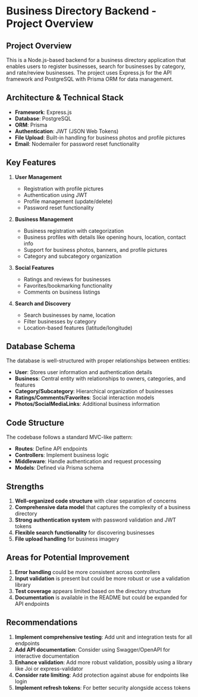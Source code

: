 # Business Directory Backend - Project Overview

## Project Overview

This is a Node.js-based backend for a business directory application that enables users to register businesses, search for businesses by category, and rate/review businesses. The project uses Express.js for the API framework and PostgreSQL with Prisma ORM for data management.

## Architecture & Technical Stack

- **Framework**: Express.js
- **Database**: PostgreSQL 
- **ORM**: Prisma
- **Authentication**: JWT (JSON Web Tokens)
- **File Upload**: Built-in handling for business photos and profile pictures
- **Email**: Nodemailer for password reset functionality

## Key Features

1. **User Management**
   - Registration with profile pictures
   - Authentication using JWT
   - Profile management (update/delete)
   - Password reset functionality

2. **Business Management**
   - Business registration with categorization
   - Business profiles with details like opening hours, location, contact info
   - Support for business photos, banners, and profile pictures
   - Category and subcategory organization

3. **Social Features**
   - Ratings and reviews for businesses
   - Favorites/bookmarking functionality
   - Comments on business listings

4. **Search and Discovery**
   - Search businesses by name, location
   - Filter businesses by category
   - Location-based features (latitude/longitude)

## Database Schema

The database is well-structured with proper relationships between entities:

- **User**: Stores user information and authentication details
- **Business**: Central entity with relationships to owners, categories, and features
- **Category/Subcategory**: Hierarchical organization of businesses
- **Ratings/Comments/Favorites**: Social interaction models
- **Photos/SocialMediaLinks**: Additional business information

## Code Structure

The codebase follows a standard MVC-like pattern:
- **Routes**: Define API endpoints
- **Controllers**: Implement business logic
- **Middleware**: Handle authentication and request processing
- **Models**: Defined via Prisma schema

## Strengths

1. **Well-organized code structure** with clear separation of concerns
2. **Comprehensive data model** that captures the complexity of a business directory
3. **Strong authentication system** with password validation and JWT tokens
4. **Flexible search functionality** for discovering businesses
5. **File upload handling** for business imagery

## Areas for Potential Improvement

1. **Error handling** could be more consistent across controllers
2. **Input validation** is present but could be more robust or use a validation library
3. **Test coverage** appears limited based on the directory structure
4. **Documentation** is available in the README but could be expanded for API endpoints

## Recommendations

1. **Implement comprehensive testing**: Add unit and integration tests for all endpoints
2. **Add API documentation**: Consider using Swagger/OpenAPI for interactive documentation
3. **Enhance validation**: Add more robust validation, possibly using a library like Joi or express-validator
4. **Consider rate limiting**: Add protection against abuse for endpoints like login
5. **Implement refresh tokens**: For better security alongside access tokens 